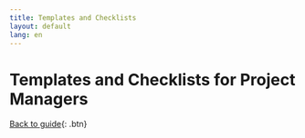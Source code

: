 ```yaml
---
title: Templates and Checklists
layout: default
lang: en
---
```


# Templates and Checklists for Project Managers










[Back to guide]({{site.url}}//pm/guide#how-to){: .btn}